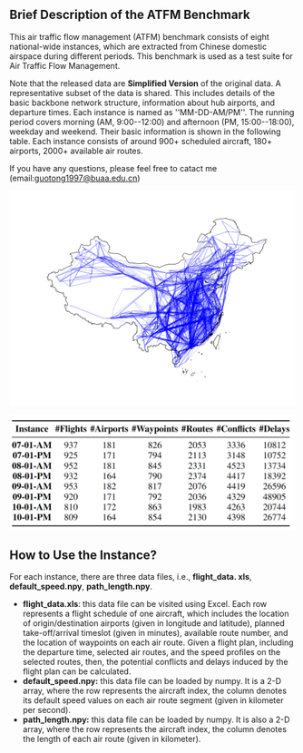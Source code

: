## Brief Description of the ATFM Benchmark

This air traffic flow management (ATFM) benchmark consists of eight national-wide instances, which are extracted from Chinese domestic airspace during different periods.
This benchmark is used as a test suite for Air Traffic Flow Management.

Note that the released data are **Simplified Version** of the original data. A representative subset of the data is shared. This includes details of the basic backbone network structure, information about hub airports, and departure times. 
Each instance is named as ''MM-DD-AM/PM''. The running period covers morning (AM, 9:00--12:00) and afternoon (PM, 15:00--18:00), weekday and weekend. Their basic information is shown in the following table. Each instance consists of around 900+ scheduled aircraft, 180+ airports, 2000+ available air routes. 

If you have any questions, please feel free to catact me (email:guotong1997@buaa.edu.cn)

![map](https://github.com/buaaguotong/ATFM-Benchmark/blob/main/img/map.png)

![data_info](https://github.com/buaaguotong/ATFM-Benchmark/blob/main/img/data_info.png)





## How to Use the Instance?

For each instance, there are three data files, i.e., **flight_data. xls**, **default_speed.npy**,  **path_length.npy**.

* **flight_data.xls**: this data file can be visited using Excel. Each row represents a flight schedule of one aircraft, which includes the location of origin/destination airports (given in longitude and latitude), planned take-off/arrival timeslot (given in minutes), available route number, and the location of waypoints on each air route. Given a flight plan, including the departure time, selected air routes, and the speed profiles on the selected routes, then, the potential conflicts and delays induced by the flight plan can be calculated.
* **default_speed.npy:** this data file can be loaded by numpy. It is a 2-D array, where the row represents the aircraft index, the column denotes its default speed values on each air route segment (given in kilometer per second).
* **path_length.npy:** this data file can be loaded by numpy. It is also a 2-D array, where the row represents the aircraft index, the column denotes the length of each air route (given in kilometer). 
